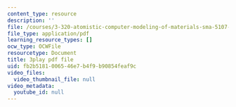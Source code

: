 ```yaml
---
content_type: resource
description: ''
file: /courses/3-320-atomistic-computer-modeling-of-materials-sma-5107-spring-2005/fb2b5181006546e7b4f9b90854feaf9c_ZsqPyPe7B5w.pdf
file_type: application/pdf
learning_resource_types: []
ocw_type: OCWFile
resourcetype: Document
title: 3play pdf file
uid: fb2b5181-0065-46e7-b4f9-b90854feaf9c
video_files:
  video_thumbnail_file: null
video_metadata:
  youtube_id: null
---
```

